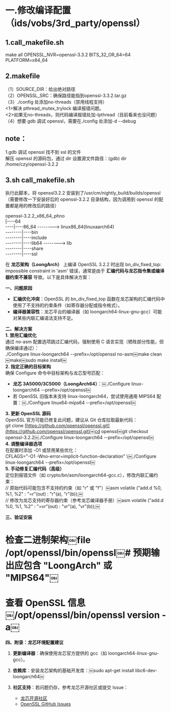# 一.修改编译配置（ids/vobs/3rd_party/openssl）

## 1.call_makefile.sh

make all OPENSSL_NVR=openssl-3.3.2 BITS_32_OR_64=64 PLATFORM=x84_64
   

## 2.makefile

（1）SOURCE_DIR：给出绝对路径  
（2）OPENSSL_SRC：确保路径能指到openssl-3.3.2.tar.gz  
（3）./config 处添加no-threads（禁用线程支持）  
<1>解决 pthread_mutex_trylock 编译报错问题。  
<2>如果无no-threads，则代码编译报错处加-lpthread（目前看来也没问题）  
（4）想要 gdb 调试 openssl，需要在./config 处添加-d --debug
 
## note：

1.gdb 调试 openssl 找不到 ssl 的文件  
解压 openssl 的源码包，通过 dir 设置源文件路径：(gdb) dir /home/czy/openssl-3.2.2
   

## 3.sh call_makefile.sh

执行此脚本，将 openssl3.2.2 安装到了/usr/cm/nightly_build/builds/openssl  
（需要修改一下安装好后的 openssl-3.2.2 目录结构，因为调用到 openssl 的配置都是用的修改后的路径）
 
openssl-3.2.2_x86_64_phno  
|----64  
----|----86_64 --------> linux86_64(linuxaarch64)  
--------|----bin  
--------|----include  
--------|----lib64 --------> lib  
--------|----share  
--------|----ssl
                  

在 **龙芯架构（LoongArch）** 上编译 OpenSSL 3.2.2 时出现 bn_div_fixed_top: impossible constraint in 'asm' 错误，通常是由于 **汇编代码与龙芯指令集或编译器约束不兼容** 导致。以下是具体解决方案：
 
**一、问题原因**

- **汇编优化冲突**：OpenSSL 的 bn_div_fixed_top 函数在龙芯架构的汇编代码中使用了不支持的约束条件（如寄存器分配或指令格式）。
- **编译器兼容性**：龙芯平台的编译器（如 loongarch64-linux-gnu-gcc）可能对某些内联汇编语法支持不足。
 
**二、解决方案**  
**1. 禁用汇编优化**  
通过 no-asm 配置选项跳过汇编代码，强制使用 C 语言实现（牺牲部分性能，但确保编译通过）：  
./Configure linux-loongarch64 --prefix=/opt/openssl no-asm￼make clean￼make￼sudo make install￼  
**2. 指定正确的目标架构**  
确保 Configure 命令中目标架构与龙芯型号匹配：

- **龙芯 3A5000/3C5000（LoongArch64）**：￼./Configure linux-loongarch64 --prefix=/opt/openssl￼
- 若 OpenSSL 旧版本未支持 linux-loongarch64，尝试使用通用 MIPS64 配置：￼./Configure linux64-mips64 --prefix=/opt/openssl￼

**3. 更新 OpenSSL 源码**  
OpenSSL 官方可能已修复此问题，建议从 Git 仓库拉取最新代码：  
git clone [https://github.com/openssl/openssl.git](https://github.com/openssl/openssl.git)￼cd openssl￼git checkout openssl-3.2.2￼./Configure linux-loongarch64 --prefix=/opt/openssl￼  
**4. 调整编译器选项**  
在配置时添加 -O1 或禁用某些优化：  
CFLAGS="-O1 -Wno-error=implicit-function-declaration" \￼./Configure linux-loongarch64 --prefix=/opt/openssl￼  
**5. 手动修复汇编代码（高级）**  
定位到报错文件（如 crypto/bn/asm/loongarch64-gcc.c），修改内联汇编约束：  
// 原始代码可能包含不支持的约束（如 "r" 或 "f"）￼asm volatile ("add.d %0, %1, %2" : "=r"(out) : "r"(a), "r"(b));￼  
// 修改为龙芯支持的寄存器约束（参考龙芯编译器手册）￼asm volatile ("add.d %0, %1, %2" : "=vr"(out) : "vr"(a), "vr"(b));￼
 
**三、验证安装**  
# 检查二进制架构￼file /opt/openssl/bin/openssl￼# 预期输出应包含 "LoongArch" 或 "MIPS64"￼  
# 查看 OpenSSL 信息￼/opt/openssl/bin/openssl version -a￼
 
**四、附录：龙芯环境配置建议**

1. **更新编译器**：确保使用龙芯官方提供的 gcc（如 loongarch64-linux-gnu-gcc）。
2. **依赖库**：安装龙芯架构的基础开发库：￼sudo apt-get install libc6-dev-loongarch64￼
3. **社区支持**：若问题仍存，参考龙芯开源社区或提交 Issue：
    
    - [龙芯开源社区](https://forum.loongnix.cn/)
    - [OpenSSL GitHub Issues](https://github.com/openssl/openssl/issues)
